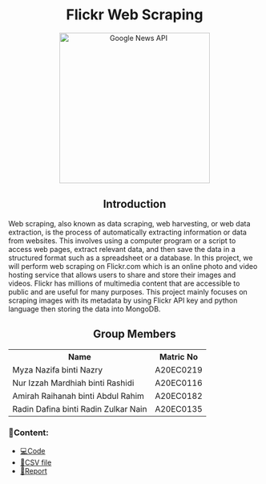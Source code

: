 <h1 align='center'>Flickr Web Scraping</h1>
<p align="center">
  <img src="https://www.techspot.com/articles-info/2384/images/2021-12-26-image.png" height= '300px' title="Google News API">
</p>

<h2 align='center'>Introduction</h2>
Web scraping, also known as data scraping, web harvesting, or web data extraction, is the process of automatically extracting information or data from websites. This involves using a computer program or a script to access web pages, extract relevant data, and then save the data in a structured format such as a spreadsheet or a database. In this project, we will perform web scraping on Flickr.com which is an online photo and video hosting service that allows users to share and store their images and videos. Flickr has millions of multimedia content that are accessible to public and are useful for many purposes. This project mainly focuses on scraping images with its metadata by using Flickr API key and python language then storing the data into MongoDB. 

<h2 align='center'>Group Members</h2>
<table align='center'>
  <tr>
    <th>Name</th>
    <th>Matric No</th>
  </tr>
  <tr>
    <td>Myza Nazifa binti Nazry</td>
    <td>A20EC0219</td>
  </tr>
  <tr>
    <td>Nur Izzah Mardhiah binti Rashidi</td>
    <td>A20EC0116</td>
  </tr>
    <tr>
    <td>Amirah Raihanah binti Abdul Rahim</td>
    <td>A20EC0182</td>
  </tr>
    <tr>
    <td>Radin Dafina binti Radin Zulkar Nain</td>
    <td>A20EC0135</td>
  </tr>
</table>

### 📂Content:
* [💻Code](https://github.com/drshahizan/special-topic-data-engineering/blob/main/assignment/data-scraping/submission/part1/DataAce/CImage_scraping.ipynb)
* [📎CSV file](https://github.com/drshahizan/special-topic-data-engineering/blob/main/assignment/data-scraping/submission/part1/DataAce/flickrdata.csv)
* [📖Report](https://github.com/drshahizan/special-topic-data-engineering/blob/main/assignment/data-scraping/submission/part1/DataAce/Report_Flickr.md)

